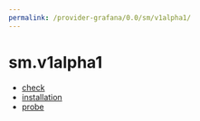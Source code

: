 ```yaml
---
permalink: /provider-grafana/0.0/sm/v1alpha1/
---
```


# sm.v1alpha1



* [check](check.md)
* [installation](installation.md)
* [probe](probe.md)